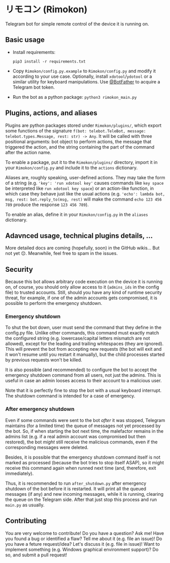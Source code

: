 # リモコン (Rimokon)

Telegram bot for simple remote control of the device it is running on.

## Basic usage

-  Install requirements:
   ```
   pip3 install -r requirements.txt
   ```


-  Copy `Rimokon/config.py.example` to `Rimokon/config.py` and modify it according to your use case.
   Optionally, install `xdotool`/`ydotool` or a similar utility for keyboard manipulations.
   Use [@BotFather](https://t.me/BotFather) to acquire a Telegram bot token.


-  Run the bot as a python package: `python3 rimokon_main.py`


## Plugins, actions, and aliases

Plugins are python packages stored under `Rimokon/plugins/`, which export some functions of the
signature `f(bot: telebot.TeleBot, message: telebot.types.Message, rest: str) -> Any`. It will
be called with three positional arguments: bot object to perform actions, the message that
triggered the action, and the string containing the part of the command after the action name.

To enable a package, put it to the `Rimokon/plugins/` directory, import it in your
`Rimokon/config.py` and include it to the `actions` dictionary.

Aliases are, roughly speaking, user-defined actions. They may take the form of a string
(e.g. `'key': 'run xdotool key'` causes commands like `key space` be interpreted like
`run xdotool key space`) or an action-like function, in which case they behave just like
the usual actions (e.g. `'echo': lambda bot, msg, rest: bot.reply_to(msg, rest)` will make
the command `echo 123 456 789` produce the response `123 456 789`).

To enable an alias, define it in your `Rimokon/config.py` in the `aliases` dictionary.


## Adavnced usage, technical plugins details, ...

More detailed docs are coming (hopefully, soon) in the GitHub wikis... But not yet 😔.
Meanwhile, feel free to spam in the issues.


## Security

Because this bot allows arbitrary code execution on the device it is running on, of course,
you should only allow access to it (`admins_ids` in the config file) to trusted accounts.
Still, should you have any kind of runtime security threat, for example, if one of the admin
accounts gets compromised, it is possible to perform the emergency shutdown.


### Emergency shutdown

To shut the bot down, user must send the command that they define in the config.py file.
Unlike other commands, this command must exactly match the configured string
(e.g. lowercase/capital letters mismatch are not allowed), except for the leading and trailing
whitespaces (they are ignored). This will prevent the bot from accepting new requests
(the bot will exit and it won't resume until you restart it manually), but the child processes
started by previous requests won't be killed.

It is also possible (and recommended) to configure the bot to accept the emergency shutdown
command from all users, not just the admins. This is useful in case an admin looses access
to their account to a malicious user.

Note that it is perfectly fine to stop the bot with a usual keyboard interrupt. The shutdown
command is intended for a case of emergency.


### After emergency shutdown

Even if some commands were sent to the bot _after_ it was stopped, Telegram maintains (for a
limited time) the queue of messages not yet processed by the bot. So, if when starting the bot
next time, the malefactor remains in the admins list (e.g. if a real admin account was
compromised but then restored), the bot _might_ still receive the malicious commands, even if
the corresponding messages were deleted.

Besides, it is possible that the emergency shutdown command itself is not marked as processed
(because the bot tries to stop itself ASAP), so it might receive this command again when
runned next time (and, therefore, exit immediately).

Thus, it is recommended to run `after_shutdown.py` after emergency shutdown of the bot before
it is restarted. It will print all the queued messages (if any) and new incoming
messages, while it is running, clearing the queue on the Telegram side. After that just stop
this process and run `main.py` as usually.

## Contributing

You are very welcome to contribute! Do you have a question? Ask me! Have you found a bug
or identified a flaw? Tell me about it (e.g. file an issue)! Do you have a feture
request/idea? Let's discuss it (e.g. file in issue)! Want to implement something (e.g.
Windows graphical environment support)? Do so, and submit a pull request!
